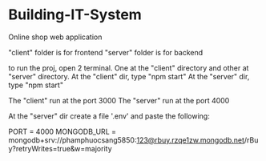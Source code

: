 # Building-IT-System
Online shop web application

"client" folder is for frontend 
"server" folder is for backend

to run the proj, open 2 terminal. One at the "client" directory and other at "server" directory.
At the "client" dir, type "npm start"
At the "server" dir, type "npm start"

The "client" run at the port 3000
The "server" run at the port 4000

At the "server" dir create a file '.env' and paste the following:

PORT = 4000
MONGODB_URL = mongodb+srv://phamphuocsang5850:123@rbuy.rzqe1zw.mongodb.net/rBuy?retryWrites=true&w=majority
